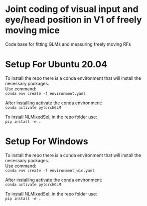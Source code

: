 # Joint coding of visual input and eye/head position in V1 of freely moving mice
Code base for fitting GLMs and measuring freely moving RFs 

# Setup For Ubuntu 20.04
To install the repo there is a conda environment that will install the necessary packages.  
Use command:  
`conda env create -f environment.yaml`

After installing activate the conda environment:  
`conda activate pytorchGLM`

To install NLMixedSel, in the repo folder use:  
`pip install -e .`


# Setup For Windows
To install the repo there is a conda environment that will install the necessary packages.  
Use command:  
`conda env create -f environment_win.yaml`

After installing activate the conda environment:  
`conda activate pytorchGLM`

To install NLMixedSel, in the repo folder use:  
`pip install -e .`


